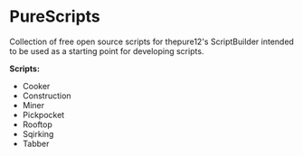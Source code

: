 # PureScripts
Collection of free open source scripts for thepure12's ScriptBuilder intended to be used as a starting point for developing scripts.

**Scripts:**
- Cooker
- Construction
- Miner
- Pickpocket
- Rooftop
- Sqirking
- Tabber
